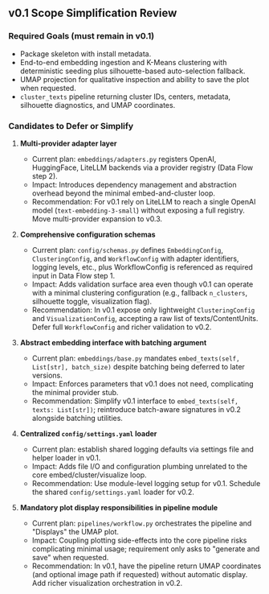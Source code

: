 ## v0.1 Scope Simplification Review

### Required Goals (must remain in v0.1)
- Package skeleton with install metadata.
- End-to-end embedding ingestion and K-Means clustering with deterministic seeding plus silhouette-based auto-selection fallback.
- UMAP projection for qualitative inspection and ability to save the plot when requested.
- `cluster_texts` pipeline returning cluster IDs, centers, metadata, silhouette diagnostics, and UMAP coordinates.

### Candidates to Defer or Simplify
1. **Multi-provider adapter layer**
   - Current plan: `embeddings/adapters.py` registers OpenAI, HuggingFace, LiteLLM backends via a provider registry (Data Flow step 2).
   - Impact: Introduces dependency management and abstraction overhead beyond the minimal embed-and-cluster loop.
   - Recommendation: For v0.1 rely on LiteLLM to reach a single OpenAI model (`text-embedding-3-small`) without exposing a full registry. Move multi-provider expansion to v0.3.

2. **Comprehensive configuration schemas**
   - Current plan: `config/schemas.py` defines `EmbeddingConfig`, `ClusteringConfig`, and `WorkflowConfig` with adapter identifiers, logging levels, etc., plus WorkflowConfig is referenced as required input in Data Flow step 1.
   - Impact: Adds validation surface area even though v0.1 can operate with a minimal clustering configuration (e.g., fallback `n_clusters`, silhouette toggle, visualization flag).
   - Recommendation: In v0.1 expose only lightweight `ClusteringConfig` and `VisualizationConfig`, accepting a raw list of texts/ContentUnits. Defer full `WorkflowConfig` and richer validation to v0.2.

3. **Abstract embedding interface with batching argument**
   - Current plan: `embeddings/base.py` mandates `embed_texts(self, List[str], batch_size)` despite batching being deferred to later versions.
   - Impact: Enforces parameters that v0.1 does not need, complicating the minimal provider stub.
   - Recommendation: Simplify v0.1 interface to `embed_texts(self, texts: List[str])`; reintroduce batch-aware signatures in v0.2 alongside batching utilities.

4. **Centralized `config/settings.yaml` loader**
   - Current plan: establish shared logging defaults via settings file and helper loader in v0.1.
   - Impact: Adds file I/O and configuration plumbing unrelated to the core embed/cluster/visualize loop.
   - Recommendation: Use module-level logging setup for v0.1. Schedule the shared `config/settings.yaml` loader for v0.2.


5. **Mandatory plot display responsibilities in pipeline module**
   - Current plan: `pipelines/workflow.py` orchestrates the pipeline and "Displays" the UMAP plot.
   - Impact: Coupling plotting side-effects into the core pipeline risks complicating minimal usage; requirement only asks to "generate and save" when requested.
   - Recommendation: In v0.1, have the pipeline return UMAP coordinates (and optional image path if requested) without automatic display. Add richer visualization orchestration in v0.2.
